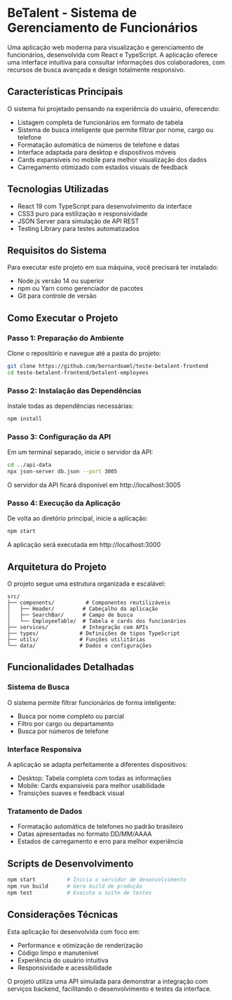 # BeTalent - Sistema de Gerenciamento de Funcionários

Uma aplicação web moderna para visualização e gerenciamento de funcionários, desenvolvida com React e TypeScript. A aplicação oferece uma interface intuitiva para consultar informações dos colaboradores, com recursos de busca avançada e design totalmente responsivo.

## Características Principais

O sistema foi projetado pensando na experiência do usuário, oferecendo:

- Listagem completa de funcionários em formato de tabela
- Sistema de busca inteligente que permite filtrar por nome, cargo ou telefone
- Formatação automática de números de telefone e datas
- Interface adaptada para desktop e dispositivos móveis
- Cards expansíveis no mobile para melhor visualização dos dados
- Carregamento otimizado com estados visuais de feedback

## Tecnologias Utilizadas

- React 19 com TypeScript para desenvolvimento da interface
- CSS3 puro para estilização e responsividade
- JSON Server para simulação de API REST
- Testing Library para testes automatizados

## Requisitos do Sistema

Para executar este projeto em sua máquina, você precisará ter instalado:

- Node.js versão 14 ou superior
- npm ou Yarn como gerenciador de pacotes
- Git para controle de versão

## Como Executar o Projeto

### Passo 1: Preparação do Ambiente

Clone o repositório e navegue até a pasta do projeto:

```bash
git clone https://github.com/bernardoaml/teste-betalent-frontend
cd teste-betalent-frontend/betalent-employees
```

### Passo 2: Instalação das Dependências

Instale todas as dependências necessárias:

```bash
npm install
```

### Passo 3: Configuração da API

Em um terminal separado, inicie o servidor da API:

```bash
cd ../api-data
npx json-server db.json --port 3005
```

O servidor da API ficará disponível em http://localhost:3005

### Passo 4: Execução da Aplicação

De volta ao diretório principal, inicie a aplicação:

```bash
npm start
```

A aplicação será executada em http://localhost:3000

## Arquitetura do Projeto

O projeto segue uma estrutura organizada e escalável:

```
src/
├── components/          # Componentes reutilizáveis
│   ├── Header/         # Cabeçalho da aplicação
│   ├── SearchBar/      # Campo de busca
│   └── EmployeeTable/  # Tabela e cards dos funcionários
├── services/           # Integração com APIs
├── types/             # Definições de tipos TypeScript
├── utils/             # Funções utilitárias
└── data/              # Dados e configurações
```

## Funcionalidades Detalhadas

### Sistema de Busca
O sistema permite filtrar funcionários de forma inteligente:
- Busca por nome completo ou parcial
- Filtro por cargo ou departamento
- Busca por números de telefone

### Interface Responsiva
A aplicação se adapta perfeitamente a diferentes dispositivos:
- Desktop: Tabela completa com todas as informações
- Mobile: Cards expansíveis para melhor usabilidade
- Transições suaves e feedback visual

### Tratamento de Dados
- Formatação automática de telefones no padrão brasileiro
- Datas apresentadas no formato DD/MM/AAAA
- Estados de carregamento e erro para melhor experiência

## Scripts de Desenvolvimento

```bash
npm start          # Inicia o servidor de desenvolvimento
npm run build      # Gera build de produção
npm test           # Executa a suíte de testes
```

## Considerações Técnicas

Esta aplicação foi desenvolvida com foco em:
- Performance e otimização de renderização
- Código limpo e manutenível
- Experiência do usuário intuitiva
- Responsividade e acessibilidade

O projeto utiliza uma API simulada para demonstrar a integração com serviços backend, facilitando o desenvolvimento e testes da interface.